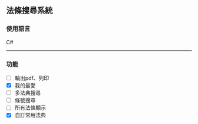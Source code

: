 ## 法條搜尋系統
### 使用語言

C#

----------

### 功能
- [ ] 輸出pdf、列印
- [x] 我的最愛
- [ ] 多法典搜尋
- [ ] 條號搜尋
- [ ] 所有法條顯示
- [x] 自訂常用法典
